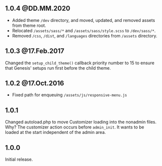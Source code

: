 ## 1.0.4 @DD.MM.2020

- Added theme `/dev` directory, and moved, updated, and removed assets from theme root. 
- Relocated `/assets/sass/*` and  `/assets/sass/style.scss` to `/dev/sass/*`. 
- Removed `/css`, `/dist`, and `/languages` directories from `/assets` directory.

## 1.0.3 @17.Feb.2017

Changed the `setup_child_theme()` callback priority number to 15 to ensure that Genesis' setups run first before the child theme.

## 1.0.2 @17.Oct.2016

- Fixed path for enqueuing `/assets/js/responsive-menu.js`

## 1.0.1

Changed autoload.php to move Customizer loading into the nonadmin files.  Why?  The customizer action occurs before `admin_init`.  It wants to be loaded at the start independent of the admin area.

## 1.0.0

Initial release.
